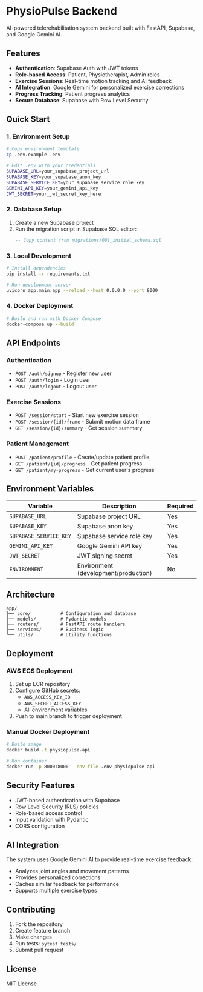 # PhysioPulse Backend

AI-powered telerehabilitation system backend built with FastAPI, Supabase, and Google Gemini AI.

## Features

- **Authentication**: Supabase Auth with JWT tokens
- **Role-based Access**: Patient, Physiotherapist, Admin roles
- **Exercise Sessions**: Real-time motion tracking and AI feedback
- **AI Integration**: Google Gemini for personalized exercise corrections
- **Progress Tracking**: Patient progress analytics
- **Secure Database**: Supabase with Row Level Security

## Quick Start

### 1. Environment Setup

```bash
# Copy environment template
cp .env.example .env

# Edit .env with your credentials
SUPABASE_URL=your_supabase_project_url
SUPABASE_KEY=your_supabase_anon_key
SUPABASE_SERVICE_KEY=your_supabase_service_role_key
GEMINI_API_KEY=your_gemini_api_key
JWT_SECRET=your_jwt_secret_key_here
```

### 2. Database Setup

1. Create a new Supabase project
2. Run the migration script in Supabase SQL editor:
   ```sql
   -- Copy content from migrations/001_initial_schema.sql
   ```

### 3. Local Development

```bash
# Install dependencies
pip install -r requirements.txt

# Run development server
uvicorn app.main:app --reload --host 0.0.0.0 --port 8000
```

### 4. Docker Deployment

```bash
# Build and run with Docker Compose
docker-compose up --build
```

## API Endpoints

### Authentication
- `POST /auth/signup` - Register new user
- `POST /auth/login` - Login user
- `POST /auth/logout` - Logout user

### Exercise Sessions
- `POST /session/start` - Start new exercise session
- `POST /session/{id}/frame` - Submit motion data frame
- `GET /session/{id}/summary` - Get session summary

### Patient Management
- `POST /patient/profile` - Create/update patient profile
- `GET /patient/{id}/progress` - Get patient progress
- `GET /patient/my-progress` - Get current user's progress

## Environment Variables

| Variable | Description | Required |
|----------|-------------|----------|
| `SUPABASE_URL` | Supabase project URL | Yes |
| `SUPABASE_KEY` | Supabase anon key | Yes |
| `SUPABASE_SERVICE_KEY` | Supabase service role key | Yes |
| `GEMINI_API_KEY` | Google Gemini API key | Yes |
| `JWT_SECRET` | JWT signing secret | Yes |
| `ENVIRONMENT` | Environment (development/production) | No |

## Architecture

```
app/
├── core/           # Configuration and database
├── models/         # Pydantic models
├── routers/        # FastAPI route handlers
├── services/       # Business logic
└── utils/          # Utility functions
```

## Deployment

### AWS ECS Deployment

1. Set up ECR repository
2. Configure GitHub secrets:
   - `AWS_ACCESS_KEY_ID`
   - `AWS_SECRET_ACCESS_KEY`
   - All environment variables
3. Push to main branch to trigger deployment

### Manual Docker Deployment

```bash
# Build image
docker build -t physiopulse-api .

# Run container
docker run -p 8000:8000 --env-file .env physiopulse-api
```

## Security Features

- JWT-based authentication with Supabase
- Row Level Security (RLS) policies
- Role-based access control
- Input validation with Pydantic
- CORS configuration

## AI Integration

The system uses Google Gemini AI to provide real-time exercise feedback:

- Analyzes joint angles and movement patterns
- Provides personalized corrections
- Caches similar feedback for performance
- Supports multiple exercise types

## Contributing

1. Fork the repository
2. Create feature branch
3. Make changes
4. Run tests: `pytest tests/`
5. Submit pull request

## License

MIT License